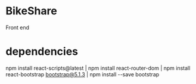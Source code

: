 # BikeShare
Front end

# dependencies
npm install react-scripts@latest |
npm install react-router-dom |
npm install react-bootstrap bootstrap@5.1.3 |
npm install --save bootstrap